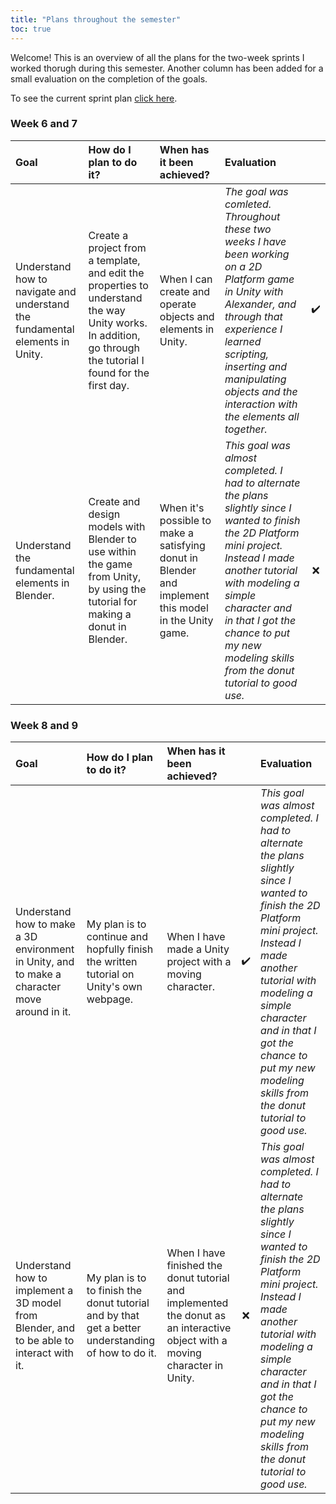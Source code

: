```yaml
---
title: "Plans throughout the semester"
toc: true
---
```


Welcome! This is an overview of all the plans for the two-week sprints I worked thorugh during this semester. Another column has been added for a small evaluation on the completion of the goals.

To see the current sprint plan [click here](../learning-plan).

### Week 6 and 7
| Goal | How do I plan to do it?  | When has it been achieved? | Evaluation |  |
| :----------- | :---------------- | :------- | :-------- | :-------: |
| Understand how to navigate and understand the fundamental elements in Unity. | Create a project from a template, and edit the properties to understand the way Unity works. In addition, go through the tutorial I found for the first day. | When I can create and operate objects and elements in Unity. | *The goal was comleted. Throughout these two weeks I have been working on a 2D Platform game in Unity with Alexander, and through that experience I learned scripting, inserting and manipulating objects and the interaction with the elements all together.* | ✔️ |
| Understand the fundamental elements in Blender. | Create and design models with Blender to use within the game from Unity, by using the tutorial for making a donut in Blender. | When it's possible to make a satisfying donut in Blender and implement this model in the Unity game. | *This goal was almost completed. I had to alternate the plans slightly since I wanted to finish the 2D Platform mini project. Instead I made another tutorial with modeling a simple character and in that I got the chance to put my new modeling skills from the donut tutorial to good use.* | ❌ |

### Week 8 and 9
| Goal | How do I plan to do it?  | When has it been achieved? |  | Evaluation |
| :----------- | :---------------- | :------- | :------: | :------- |
| Understand how to make a 3D environment in Unity, and to make a character move around in it. | My plan is to continue and hopfully finish the written tutorial on Unity's own webpage. | When I have made a Unity project with a moving character. | ✔️ | *This goal was almost completed. I had to alternate the plans slightly since I wanted to finish the 2D Platform mini project. Instead I made another tutorial with modeling a simple character and in that I got the chance to put my new modeling skills from the donut tutorial to good use.* |
| Understand how to implement a 3D model from Blender, and to be able to interact with it. | My plan is to to finish the donut tutorial and by that get a better understanding of how to do it. | When I have finished the donut tutorial and implemented the donut as an interactive object with a moving character in Unity. | ❌ | *This goal was almost completed. I had to alternate the plans slightly since I wanted to finish the 2D Platform mini project. Instead I made another tutorial with modeling a simple character and in that I got the chance to put my new modeling skills from the donut tutorial to good use.* |